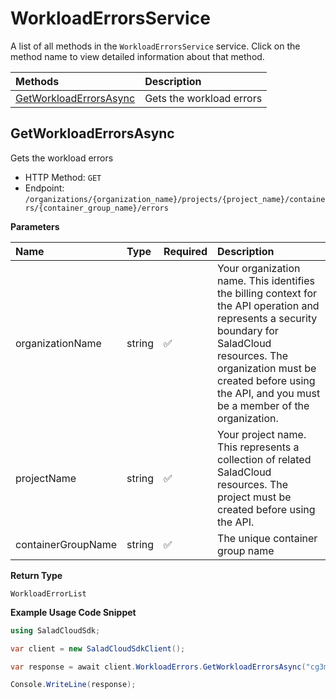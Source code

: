 # WorkloadErrorsService

A list of all methods in the `WorkloadErrorsService` service. Click on the method name to view detailed information about that method.

| Methods                                           | Description              |
| :------------------------------------------------ | :----------------------- |
| [GetWorkloadErrorsAsync](#getworkloaderrorsasync) | Gets the workload errors |

## GetWorkloadErrorsAsync

Gets the workload errors

- HTTP Method: `GET`
- Endpoint: `/organizations/{organization_name}/projects/{project_name}/containers/{container_group_name}/errors`

**Parameters**

| Name               | Type   | Required | Description                                                                                                                                                                                                                                         |
| :----------------- | :----- | :------- | :-------------------------------------------------------------------------------------------------------------------------------------------------------------------------------------------------------------------------------------------------- |
| organizationName   | string | ✅       | Your organization name. This identifies the billing context for the API operation and represents a security boundary for SaladCloud resources. The organization must be created before using the API, and you must be a member of the organization. |
| projectName        | string | ✅       | Your project name. This represents a collection of related SaladCloud resources. The project must be created before using the API.                                                                                                                  |
| containerGroupName | string | ✅       | The unique container group name                                                                                                                                                                                                                     |

**Return Type**

`WorkloadErrorList`

**Example Usage Code Snippet**

```csharp
using SaladCloudSdk;

var client = new SaladCloudSdkClient();

var response = await client.WorkloadErrors.GetWorkloadErrorsAsync("cg3m2ys7p7s0l7bztd09ndj7juif71slwjakka", "rcn12djtrq4osvz", "ha1vqw6i748x874akg4f74ap-5lo17i");

Console.WriteLine(response);
```
